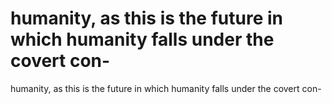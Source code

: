 # humanity, as this is the future in which humanity falls under the covert con-

humanity, as this is the future in which humanity falls under the covert con-